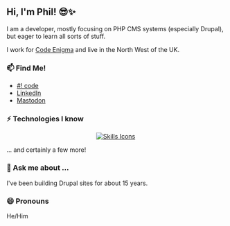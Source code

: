 ## Hi, I'm Phil! 😎✨

I am a developer, mostly focusing on PHP CMS systems (especially Drupal), but eager to learn all sorts of stuff.

I work for [Code Enigma](https://www.codeenigma.com/) and live in the North West of the UK.

### 📫 Find Me!

- [#! code](https://www.hashbangcode.com/author/philipnorton42)
- [LinkedIn](https://www.linkedin.com/in/philipnorton/)
- [Mastodon](https://fosstodon.org/@philipnorton42)

### ⚡ Technologies I know 

<p align="center">
  <a href="https://skillicons.dev">
    <img src="https://skillicons.dev/icons?i=ansible,arduino,bash,bitbucket,bootstrap,c,cpp,cloudflare,cmake,codepen,css,cypress,discord,docker,elasticsearch,figma,git,github,gitlab,gherkin,godot,html,htmx,js,jquery,laravel,linux,lua,md,mysql,nginx,nodejs,p5js,php,phpstorm,postman,py,raspberrypi,redis,regex,sass,sqlite,selenium,svg,symfony,threejs,ubuntu,vim,vscode&perline=12" alt="Skills Icons" />
  </a>
</p>
... and certainly a few more!

### 💬 Ask me about ...

I've been building Drupal sites for about 15 years.

### 😄 Pronouns

He/Him
